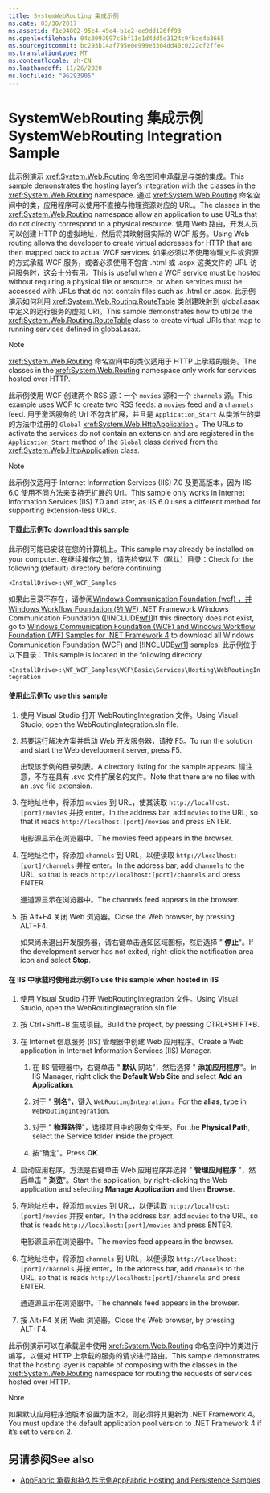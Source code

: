 ```yaml
---
title: SystemWebRouting 集成示例
ms.date: 03/30/2017
ms.assetid: f1c94802-95c4-49e4-b1e2-ee9dd126ff93
ms.openlocfilehash: 04c3093097c5bf11e1d4dd5d3124c9fbae4b3665
ms.sourcegitcommit: bc293b14af795e0e999e3304dd40c0222cf2ffe4
ms.translationtype: MT
ms.contentlocale: zh-CN
ms.lasthandoff: 11/26/2020
ms.locfileid: "96293905"
---
```

# <a name="systemwebrouting-integration-sample"></a><span data-ttu-id="0d337-102">SystemWebRouting 集成示例</span><span class="sxs-lookup"><span data-stu-id="0d337-102">SystemWebRouting Integration Sample</span></span>

<span data-ttu-id="0d337-103">此示例演示 <xref:System.Web.Routing> 命名空间中承载层与类的集成。</span><span class="sxs-lookup"><span data-stu-id="0d337-103">This sample demonstrates the hosting layer’s integration with the classes in the <xref:System.Web.Routing> namespace.</span></span> <span data-ttu-id="0d337-104">通过 <xref:System.Web.Routing> 命名空间中的类，应用程序可以使用不直接与物理资源对应的 URL。</span><span class="sxs-lookup"><span data-stu-id="0d337-104">The classes in the <xref:System.Web.Routing> namespace allow an application to use URLs that do not directly correspond to a physical resource.</span></span> <span data-ttu-id="0d337-105">使用 Web 路由，开发人员可以创建 HTTP 的虚拟地址，然后将其映射回实际的 WCF 服务。</span><span class="sxs-lookup"><span data-stu-id="0d337-105">Using Web routing allows the developer to create virtual addresses for HTTP that are then mapped back to actual WCF services.</span></span> <span data-ttu-id="0d337-106">如果必须以不使用物理文件或资源的方式承载 WCF 服务，或者必须使用不包含 .html 或 .aspx 这类文件的 URL 访问服务时，这会十分有用。</span><span class="sxs-lookup"><span data-stu-id="0d337-106">This is useful when a WCF service must be hosted without requiring a physical file or resource, or when services must be accessed with URLs that do not contain files such as .html or .aspx.</span></span> <span data-ttu-id="0d337-107">此示例演示如何利用 <xref:System.Web.Routing.RouteTable> 类创建映射到 global.asax 中定义的运行服务的虚拟 URI。</span><span class="sxs-lookup"><span data-stu-id="0d337-107">This sample demonstrates how to utilize the <xref:System.Web.Routing.RouteTable> class to create virtual URIs that map to running services defined in global.asax.</span></span>

> [!NOTE]
> <span data-ttu-id="0d337-108"><xref:System.Web.Routing> 命名空间中的类仅适用于 HTTP 上承载的服务。</span><span class="sxs-lookup"><span data-stu-id="0d337-108">The classes in the <xref:System.Web.Routing> namespace only work for services hosted over HTTP.</span></span>  
  
<span data-ttu-id="0d337-109">此示例使用 WCF 创建两个 RSS 源：一个 `movies` 源和一个 `channels` 源。</span><span class="sxs-lookup"><span data-stu-id="0d337-109">This example uses WCF to create two RSS feeds: a `movies` feed and a `channels` feed.</span></span> <span data-ttu-id="0d337-110">用于激活服务的 Url 不包含扩展，并且是 `Application_Start` 从类派生的类的方法中注册的 `Global` <xref:System.Web.HttpApplication> 。</span><span class="sxs-lookup"><span data-stu-id="0d337-110">The URLs to activate the services do not contain an extension and are registered in the `Application_Start` method of the `Global` class derived from the <xref:System.Web.HttpApplication> class.</span></span>  
  
> [!NOTE]
> <span data-ttu-id="0d337-111">此示例仅适用于 Internet Information Services (IIS) 7.0 及更高版本，因为 IIS 6.0 使用不同方法来支持无扩展的 Url。</span><span class="sxs-lookup"><span data-stu-id="0d337-111">This sample only works in Internet Information Services (IIS) 7.0 and later, as IIS 6.0 uses a different method for supporting extension-less URLs.</span></span>  

#### <a name="to-download-this-sample"></a><span data-ttu-id="0d337-112">下载此示例</span><span class="sxs-lookup"><span data-stu-id="0d337-112">To download this sample</span></span>
  
<span data-ttu-id="0d337-113">此示例可能已安装在您的计算机上。</span><span class="sxs-lookup"><span data-stu-id="0d337-113">This sample may already be installed on your computer.</span></span> <span data-ttu-id="0d337-114">在继续操作之前，请先检查以下（默认）目录：</span><span class="sxs-lookup"><span data-stu-id="0d337-114">Check for the following (default) directory before continuing.</span></span>  

`<InstallDrive>:\WF_WCF_Samples`  

 <span data-ttu-id="0d337-115">如果此目录不存在，请参阅[Windows Communication Foundation (wcf) ，并 Windows Workflow Foundation (的 WF](https://www.microsoft.com/download/details.aspx?id=21459)) .NET Framework Windows Communication Foundation ([!INCLUDE[wf1](../../../../includes/wf1-md.md)]</span><span class="sxs-lookup"><span data-stu-id="0d337-115">If this directory does not exist, go to [Windows Communication Foundation (WCF) and Windows Workflow Foundation (WF) Samples for .NET Framework 4](https://www.microsoft.com/download/details.aspx?id=21459) to download all Windows Communication Foundation (WCF) and [!INCLUDE[wf1](../../../../includes/wf1-md.md)] samples.</span></span> <span data-ttu-id="0d337-116">此示例位于以下目录：</span><span class="sxs-lookup"><span data-stu-id="0d337-116">This sample is located in the following directory.</span></span>  

`<InstallDrive>:\WF_WCF_Samples\WCF\Basic\Services\Hosting\WebRoutingIntegration`  
  
#### <a name="to-use-this-sample"></a><span data-ttu-id="0d337-117">使用此示例</span><span class="sxs-lookup"><span data-stu-id="0d337-117">To use this sample</span></span>  
  
1. <span data-ttu-id="0d337-118">使用 Visual Studio 打开 WebRoutingIntegration 文件。</span><span class="sxs-lookup"><span data-stu-id="0d337-118">Using Visual Studio, open the WebRoutingIntegration.sln file.</span></span>  
  
2. <span data-ttu-id="0d337-119">若要运行解决方案并启动 Web 开发服务器，请按 F5。</span><span class="sxs-lookup"><span data-stu-id="0d337-119">To run the solution and start the Web development server, press F5.</span></span>  
  
     <span data-ttu-id="0d337-120">出现该示例的目录列表。</span><span class="sxs-lookup"><span data-stu-id="0d337-120">A directory listing for the sample appears.</span></span> <span data-ttu-id="0d337-121">请注意，不存在具有 .svc 文件扩展名的文件。</span><span class="sxs-lookup"><span data-stu-id="0d337-121">Note that there are no files with an .svc file extension.</span></span>  
  
3. <span data-ttu-id="0d337-122">在地址栏中，将添加 `movies` 到 URL，使其读取 `http://localhost:[port]/movies` 并按 enter。</span><span class="sxs-lookup"><span data-stu-id="0d337-122">In the address bar, add `movies` to the URL, so that it reads `http://localhost:[port]/movies` and press ENTER.</span></span>  
  
     <span data-ttu-id="0d337-123">电影源显示在浏览器中。</span><span class="sxs-lookup"><span data-stu-id="0d337-123">The movies feed appears in the browser.</span></span>  
  
4. <span data-ttu-id="0d337-124">在地址栏中，将添加 `channels` 到 URL，以便读取 `http://localhost:[port]/channels` 并按 enter。</span><span class="sxs-lookup"><span data-stu-id="0d337-124">In the address bar, add `channels` to the URL, so that is reads `http://localhost:[port]/channels` and press ENTER.</span></span>  
  
     <span data-ttu-id="0d337-125">通道源显示在浏览器中。</span><span class="sxs-lookup"><span data-stu-id="0d337-125">The channels feed appears in the browser.</span></span>  
  
5. <span data-ttu-id="0d337-126">按 Alt+F4 关闭 Web 浏览器。</span><span class="sxs-lookup"><span data-stu-id="0d337-126">Close the Web browser, by pressing ALT+F4.</span></span>  
  
     <span data-ttu-id="0d337-127">如果尚未退出开发服务器，请右键单击通知区域图标，然后选择 " **停止**"。</span><span class="sxs-lookup"><span data-stu-id="0d337-127">If the development server has not exited, right-click the notification area icon and select **Stop**.</span></span>  
  
#### <a name="to-use-this-sample-when-hosted-in-iis"></a><span data-ttu-id="0d337-128">在 IIS 中承载时使用此示例</span><span class="sxs-lookup"><span data-stu-id="0d337-128">To use this sample when hosted in IIS</span></span>  
  
1. <span data-ttu-id="0d337-129">使用 Visual Studio 打开 WebRoutingIntegration 文件。</span><span class="sxs-lookup"><span data-stu-id="0d337-129">Using Visual Studio, open the WebRoutingIntegration.sln file.</span></span>  
  
2. <span data-ttu-id="0d337-130">按 Ctrl+Shift+B 生成项目。</span><span class="sxs-lookup"><span data-stu-id="0d337-130">Build the project, by pressing CTRL+SHIFT+B.</span></span>  
  
3. <span data-ttu-id="0d337-131">在 Internet 信息服务 (IIS) 管理器中创建 Web 应用程序。</span><span class="sxs-lookup"><span data-stu-id="0d337-131">Create a Web application in Internet Information Services (IIS) Manager.</span></span>  
  
    1. <span data-ttu-id="0d337-132">在 IIS 管理器中，右键单击 " **默认** 网站"，然后选择 " **添加应用程序**"。</span><span class="sxs-lookup"><span data-stu-id="0d337-132">In IIS Manager, right click the **Default Web Site** and select **Add an Application**.</span></span>  
  
    2. <span data-ttu-id="0d337-133">对于 " **别名**"，键入 `WebRoutingIntegration` 。</span><span class="sxs-lookup"><span data-stu-id="0d337-133">For the **alias**, type in `WebRoutingIntegration`.</span></span>  
  
    3. <span data-ttu-id="0d337-134">对于 " **物理路径**"，选择项目中的服务文件夹。</span><span class="sxs-lookup"><span data-stu-id="0d337-134">For the **Physical Path**, select the Service folder inside the project.</span></span>  
  
    4. <span data-ttu-id="0d337-135">按“确定”。</span><span class="sxs-lookup"><span data-stu-id="0d337-135">Press **OK**.</span></span>  
  
4. <span data-ttu-id="0d337-136">启动应用程序，方法是右键单击 Web 应用程序并选择 " **管理应用程序** "，然后单击 " **浏览**"。</span><span class="sxs-lookup"><span data-stu-id="0d337-136">Start the application, by right-clicking the Web application and selecting **Manage Application** and then **Browse**.</span></span>  
  
5. <span data-ttu-id="0d337-137">在地址栏中，将添加 `movies` 到 URL，以便读取 `http://localhost:[port]/movies` 并按 enter。</span><span class="sxs-lookup"><span data-stu-id="0d337-137">In the address bar, add `movies` to the URL, so that is reads `http://localhost:[port]/movies` and press ENTER.</span></span>  
  
     <span data-ttu-id="0d337-138">电影源显示在浏览器中。</span><span class="sxs-lookup"><span data-stu-id="0d337-138">The movies feed appears in the browser.</span></span>  
  
6. <span data-ttu-id="0d337-139">在地址栏中，将添加 `channels` 到 URL，以便读取 `http://localhost:[port]/channels` 并按 enter。</span><span class="sxs-lookup"><span data-stu-id="0d337-139">In the address bar, add `channels` to the URL, so that is reads `http://localhost:[port]/channels` and press ENTER.</span></span>  
  
     <span data-ttu-id="0d337-140">通道源显示在浏览器中。</span><span class="sxs-lookup"><span data-stu-id="0d337-140">The channels feed appears in the browser.</span></span>  
  
7. <span data-ttu-id="0d337-141">按 Alt+F4 关闭 Web 浏览器。</span><span class="sxs-lookup"><span data-stu-id="0d337-141">Close the Web browser, by pressing ALT+F4.</span></span>  
  
 <span data-ttu-id="0d337-142">此示例演示可以在承载层中使用 <xref:System.Web.Routing> 命名空间中的类进行编写，以便对 HTTP 上承载的服务的请求进行路由。</span><span class="sxs-lookup"><span data-stu-id="0d337-142">This sample demonstrates that the hosting layer is capable of composing with the classes in the <xref:System.Web.Routing> namespace for routing the requests of services hosted over HTTP.</span></span>  
  
> [!NOTE]
> <span data-ttu-id="0d337-143">如果默认应用程序池版本设置为版本2，则必须将其更新为 .NET Framework 4。</span><span class="sxs-lookup"><span data-stu-id="0d337-143">You must update the default application pool version to .NET Framework 4 if it’s set to version 2.</span></span>  
  
## <a name="see-also"></a><span data-ttu-id="0d337-144">另请参阅</span><span class="sxs-lookup"><span data-stu-id="0d337-144">See also</span></span>

- <span data-ttu-id="0d337-145">[AppFabric 承载和持久性示例](/previous-versions/appfabric/ff383418(v=azure.10))</span><span class="sxs-lookup"><span data-stu-id="0d337-145">[AppFabric Hosting and Persistence Samples](/previous-versions/appfabric/ff383418(v=azure.10))</span></span>
